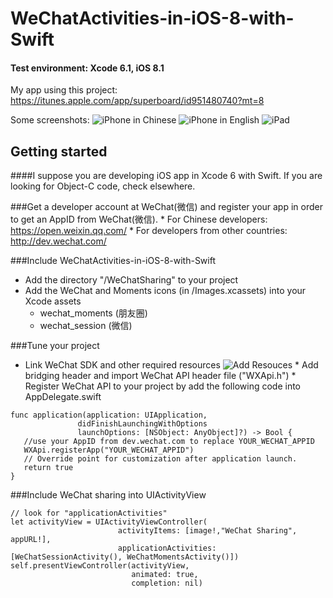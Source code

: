 # WeChatActivities-in-iOS-8-with-Swift

#### Test environment: Xcode 6.1, iOS 8.1
My app using this project: https://itunes.apple.com/app/superboard/id951480740?mt=8

Some screenshots:
![iPhone in Chinese](https://raw.githubusercontent.com/xuzizhou/WeChatActivities-in-iOS-8-with-Swift/master/iphone-1.png)
![iPhone in English](https://raw.githubusercontent.com/xuzizhou/WeChatActivities-in-iOS-8-with-Swift/master/iphone-2.png)
![iPad](https://raw.githubusercontent.com/xuzizhou/WeChatActivities-in-iOS-8-with-Swift/master/ipad-1.png)

## Getting started

####I suppose you are developing iOS app in Xcode 6 with Swift. If you are looking for Object-C code, check elsewhere.

###Get a developer account at WeChat(微信) and register your app in order to get an AppID from WeChat(微信).
    * For Chinese developers: https://open.weixin.qq.com/
    * For developers from other countries: http://dev.wechat.com/

###Include WeChatActivities-in-iOS-8-with-Swift
   * Add the directory "/WeChatSharing" to your project
   * Add the WeChat and Moments icons (in /Images.xcassets) into your Xcode assets
      * wechat_moments (朋友圈)
      * wechat_session (微信)

###Tune your project
   * Link WeChat SDK and other required resources
    ![Add Resouces](https://raw.githubusercontent.com/xuzizhou/WeChatActivities-in-iOS-8-with-Swift/master/add-resources-screenshot.png)
    * Add bridging header and import WeChat API header file ("WXApi.h")
    * Register WeChat API to your project by add the following code into AppDelegate.swift
    
```
func application(application: UIApplication, 
               didFinishLaunchingWithOptions 
               launchOptions: [NSObject: AnyObject]?) -> Bool {
   //use your AppID from dev.wechat.com to replace YOUR_WECHAT_APPID
   WXApi.registerApp("YOUR_WECHAT_APPID")  
   // Override point for customization after application launch.
   return true
}
```
###Include WeChat sharing into UIActivityView
```
// look for "applicationActivities"
let activityView = UIActivityViewController(
                        activityItems: [image!,"WeChat Sharing", appURL!], 
                        applicationActivities: [WeChatSessionActivity(), WeChatMomentsActivity()]) 
self.presentViewController(activityView, 
                           animated: true, 
                           completion: nil)
```
